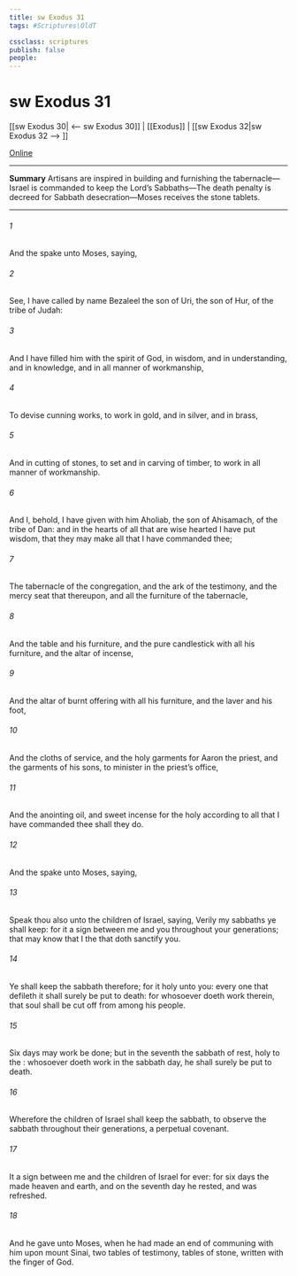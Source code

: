 ```yaml
---
title: sw Exodus 31
tags: #Scriptures\OldT

cssclass: scriptures
publish: false
people:
---
```


# sw Exodus 31
[[sw Exodus 30| <-- sw Exodus 30]] | [[Exodus]] | [[sw Exodus 32|sw Exodus 32 --> ]]

[Online](https://churchofjesuschrist.org/study/scriptures/ot/ex/31?lang=eng)

---
__Summary__
Artisans are inspired in building and furnishing the tabernacle—Israel is commanded to keep the Lord’s Sabbaths—The death penalty is decreed for Sabbath desecration—Moses receives the stone tablets.

---
###### 1 
And the  spake unto Moses, saying,

###### 2 
See, I have called by name Bezaleel the son of Uri, the son of Hur, of the tribe of Judah:

###### 3 
And I have filled him with the spirit of God, in wisdom, and in understanding, and in knowledge, and in all manner of workmanship,

###### 4 
To devise cunning works, to work in gold, and in silver, and in brass,

###### 5 
And in cutting of stones, to set  and in carving of timber, to work in all manner of workmanship.

###### 6 
And I, behold, I have given with him Aholiab, the son of Ahisamach, of the tribe of Dan: and in the hearts of all that are wise hearted I have put wisdom, that they may make all that I have commanded thee;

###### 7 
The tabernacle of the congregation, and the ark of the testimony, and the mercy seat that  thereupon, and all the furniture of the tabernacle,

###### 8 
And the table and his furniture, and the pure candlestick with all his furniture, and the altar of incense,

###### 9 
And the altar of burnt offering with all his furniture, and the laver and his foot,

###### 10 
And the cloths of service, and the holy garments for Aaron the priest, and the garments of his sons, to minister in the priest’s office,

###### 11 
And the anointing oil, and sweet incense for the holy  according to all that I have commanded thee shall they do.

###### 12 
And the  spake unto Moses, saying,

###### 13 
Speak thou also unto the children of Israel, saying, Verily my sabbaths ye shall keep: for it  a sign between me and you throughout your generations; that  may know that I  the  that doth sanctify you.

###### 14 
Ye shall keep the sabbath therefore; for it  holy unto you: every one that defileth it shall surely be put to death: for whosoever doeth  work therein, that soul shall be cut off from among his people.

###### 15 
Six days may work be done; but in the seventh  the sabbath of rest, holy to the : whosoever doeth  work in the sabbath day, he shall surely be put to death.

###### 16 
Wherefore the children of Israel shall keep the sabbath, to observe the sabbath throughout their generations,  a perpetual covenant.

###### 17 
It  a sign between me and the children of Israel for ever: for  six days the  made heaven and earth, and on the seventh day he rested, and was refreshed.

###### 18 
And he gave unto Moses, when he had made an end of communing with him upon mount Sinai, two tables of testimony, tables of stone, written with the finger of God.

